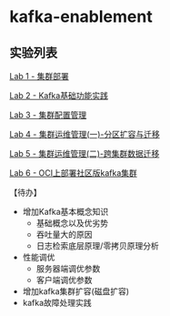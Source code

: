 # kafka-enablement

## 实验列表

[Lab 1 - 集群部署](https://github.com/ERST-CloudNative/kafka-enablement/blob/main/environment/README.md)

[Lab 2 - Kafka基础功能实践](https://github.com/ERST-CloudNative/kafka-enablement/blob/main/Lab2.md)

[Lab 3 - 集群配置管理](https://github.com/ERST-CloudNative/kafka-enablement/blob/main/Lab3.md)

[Lab 4 - 集群运维管理(一)-分区扩容与迁移](https://github.com/ERST-CloudNative/kafka-enablement/blob/main/Lab4.md)

[Lab 5 - 集群运维管理(二)-跨集群数据迁移](https://github.com/ERST-CloudNative/kafka-enablement/blob/main/Lab5.md)

[Lab 6 - OCI上部署社区版kafka集群](https://github.com/ERST-CloudNative/kafka-enablement/blob/main/kafka.md)

【待办】
- 增加Kafka基本概念知识
  - 基础概念以及优劣势
  - 吞吐量大的原因
  - 日志检索底层原理/零拷贝原理分析
- 性能调优
  - 服务器端调优参数
  - 客户端调优参数
- 增加kafka集群扩容(磁盘扩容)
- kafka故障处理实践


